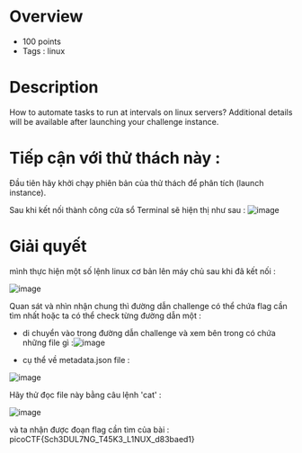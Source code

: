 # Overview 
* 100 points 
* Tags : linux

# Description 
How to automate tasks to run at intervals on linux servers?
Additional details will be available after launching your challenge instance.
# Tiếp cận với thử thách này :
Đầu tiên hãy khởi chạy phiên bản của thử thách để phân tích (launch instance).

Sau khi kết nối thành công cửa sổ Terminal sẽ hiện thị như sau :
![image](https://user-images.githubusercontent.com/126185640/229751801-4198ae8f-5618-4068-81e5-f69313e21f82.png)

# Giải quyết 
mình thực hiện một số lệnh linux cơ bản lên máy chủ sau khi đã kết nối :

![image](https://user-images.githubusercontent.com/126185640/229752623-abe3ae29-af03-459a-b5fb-2e253fb88148.png)

Quan sát và nhìn nhận chung thì đường dẫn challenge có thể chứa flag cần tìm nhất hoặc ta có thể check từng đường dẫn một :
- di chuyển vào trong đường dẫn challenge và xem bên trong có chứa những file gì :![image](https://user-images.githubusercontent.com/126185640/229753241-937f8a18-eb69-475d-97e9-7db23cfd2276.png)

- cụ thể về metadata.json file : 
 
 ![image](https://user-images.githubusercontent.com/126185640/229753663-f8e0811f-d6c8-44ed-b45f-d042ce5f2601.png)
 
 Hãy thử đọc file này bằng câu lệnh 'cat' : 
 
 ![image](https://user-images.githubusercontent.com/126185640/229754046-14cc7165-1090-4563-921e-37a18eb9c557.png)
 
 và ta nhận được đoạn flag cần tìm của bài : picoCTF{Sch3DUL7NG_T45K3_L1NUX_d83baed1}
 
